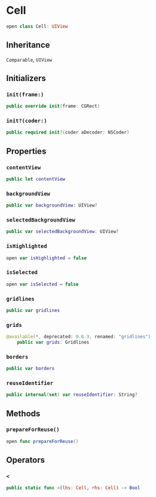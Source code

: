 # Cell

``` swift
open class Cell: UIView 
```

## Inheritance

`Comparable`, `UIView`

## Initializers

### `init(frame:)`

``` swift
public override init(frame: CGRect) 
```

### `init?(coder:)`

``` swift
public required init?(coder aDecoder: NSCoder) 
```

## Properties

### `contentView`

``` swift
public let contentView 
```

### `backgroundView`

``` swift
public var backgroundView: UIView? 
```

### `selectedBackgroundView`

``` swift
public var selectedBackgroundView: UIView? 
```

### `isHighlighted`

``` swift
open var isHighlighted = false 
```

### `isSelected`

``` swift
open var isSelected = false 
```

### `gridlines`

``` swift
public var gridlines 
```

### `grids`

``` swift
@available(*, deprecated: 0.6.3, renamed: "gridlines")
    public var grids: Gridlines 
```

### `borders`

``` swift
public var borders 
```

### `reuseIdentifier`

``` swift
public internal(set) var reuseIdentifier: String?
```

## Methods

### `prepareForReuse()`

``` swift
open func prepareForReuse() 
```

## Operators

### `<`

``` swift
public static func <(lhs: Cell, rhs: Cell) -> Bool 
```
